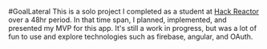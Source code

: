 #GoalLateral
This is a solo project I completed as a student at [Hack Reactor](http://hackreactor.com) over a 48hr period.
In that time span, I planned, implemented, and presented my MVP for this app. It's still a work in progress, but was a lot of fun to use and explore technologies such as firebase, angular, and OAuth. 
